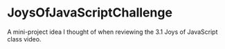 # JoysOfJavaScriptChallenge
A mini-project idea I thought of when reviewing the 3.1 Joys of JavaScript class video.
